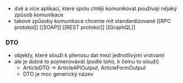 - dvě a více aplikací, které spolu chtějí komunikovat používají nějaký způsob komunikace
- takové způsoby komunikace chceme mít standardizované
[[RPC protokol]]
[[SOAP]]
[[REST protokol]]
[[GraphQL]]
### DTO
- objekty, které slouží k přenosu dat mezi jednotlivými vrstvami
- ale je dobré to pojmenovávat (podle toho, k čemu to slouží)
	- ArticleDTO -> ArticleAPIOutput, ArticleFormOutput
	- DTO je moc generický název